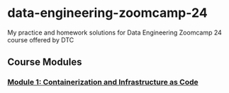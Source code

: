 # data-engineering-zoomcamp-24
My practice and homework solutions for Data Engineering Zoomcamp 24 course offered by DTC

## Course Modules
### [Module 1: Containerization and Infrastructure as Code](01-docker-terraform/)
